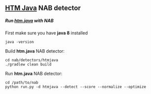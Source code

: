 ## [HTM Java](https://github.com/numenta/htm.java) NAB detector

##### Run [htm.java](https://github.com/numenta/htm.java) with NAB

First make sure you have __java 8__ installed

    java -version

Build __htm.java__ NAB detector:

    cd nab/detectors/htmjava
    ./gradlew clean build

Run __htm.java__ NAB detector:

    cd /path/to/nab
    python run.py -d htmjava --detect --score --normalize --optimize
